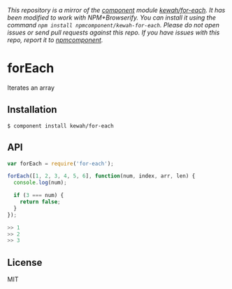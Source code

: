*This repository is a mirror of the [component](http://component.io) module [kewah/for-each](http://github.com/kewah/for-each). It has been modified to work with NPM+Browserify. You can install it using the command `npm install npmcomponent/kewah-for-each`. Please do not open issues or send pull requests against this repo. If you have issues with this repo, report it to [npmcomponent](https://github.com/airportyh/npmcomponent).*

# forEach

  Iterates an array

## Installation

    $ component install kewah/for-each

## API

```javascript
var forEach = require('for-each');

forEach([1, 2, 3, 4, 5, 6], function(num, index, arr, len) {
  console.log(num);

  if (3 === num) {
    return false;
  }
});

>> 1
>> 2
>> 3
```

## License

  MIT
